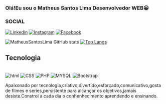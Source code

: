 ### Olá!Eu sou o Matheus Santos Lima Desenvolvedor WEB😀

### SOCIAL
[![Linkedin](https://img.shields.io/badge/LinkedIn-0077B5?style=for-the-badge&logo=linkedin&logoColor=white)](https://www.linkedin.com/in/matheus-santos-lima-a5370a192/)
[![Instagram](https://img.shields.io/badge/Instagram-E4405F?style=for-the-badge&logo=instagram&logoColor=white)](https://www.instagram.com/matheuslim390/)
[![Facebook](https://img.shields.io/badge/Facebook-1877F2?style=for-the-badge&logo=facebook&logoColor=white)](https://www.facebook.com/profile.php?id=100030470810385)


![MatheusSantosLima GitHub stats](https://github-readme-stats.vercel.app/api?username=MatheusSantosLima&show_icons=true&theme=tokyonight)
[![Top Langs](https://github-readme-stats.vercel.app/api/top-langs/?username=MatheusSantosLima)](https://github.com/MatheusSantosLima/github-readme-stats)

## Tecnologia 

<div style="display:inline-block"></br>
<img src= "https://img.shields.io/badge/HTML-239120?style=for-the-badge&logo=html5&logoColor=white" alt="html" align="center">
<img src= "https://img.shields.io/badge/CSS-239120?&style=for-the-badge&logo=css3&logoColor=white" alt="CSS" align="center">
<img src= "https://img.shields.io/badge/PHP-777BB4?style=for-the-badge&logo=php&logoColor=white" alt="PHP" align="center">
<img src= "https://img.shields.io/badge/MySQL-00000F?style=for-the-badge&logo=mysql&logoColor=white" alt="MYSQL" align="center">
<img src= "https://img.shields.io/badge/Bootstrap-563D7C?style=for-the-badge&logo=bootstrap&logoColor=white" alt="Bootstrap" align="center">
</div></br>

Apaixonado por tecnologia,criativo,divertido,esforçado,comunicativo,gosta de filmes e series,persistente para alcançar os objetivos,jamais desiste.Constroi a cada dia o conhenhecimento aprendendo e ensinando.








